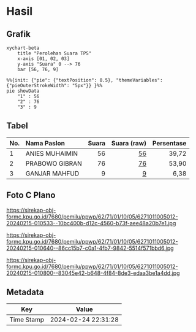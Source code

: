 # Hasil

## Grafik

```mermaid
xychart-beta
    title "Perolehan Suara TPS"
    x-axis [01, 02, 03]
    y-axis "Suara" 0 --> 76
    bar [56, 76, 9]
```

```mermaid
%%{init: {"pie": {"textPosition": 0.5}, "themeVariables": {"pieOuterStrokeWidth": "5px"}} }%%
pie showData
    "1" : 56
    "2" : 76
    "3" : 9
```

## Tabel

| No. | Nama Paslon    | Suara | Suara (raw) | Persentase |
|:--- |:-------------- | -----:| -----------:| ----------:|
| 1   | ANIES MUHAIMIN | 56    | [56][p-1]   | 39,72      |
| 2   | PRABOWO GIBRAN | 76    | [76][p-2]   | 53,90      |
| 3   | GANJAR MAHFUD  | 9     | [9][p-3]    | 6,38       |


[p-1]: https://github.com/gigit-pemilu/pemilu-2024-62-kalimantan-tengah/blob/main/pilpres/hitung-suara/sub/62-kalimantan-tengah/sub/71-kota-palangkaraya/sub/01-pahandut/sub/1005-pahandut-seberang/sub/012-tps/sub/paslon-1.txt
[p-2]: https://github.com/gigit-pemilu/pemilu-2024-62-kalimantan-tengah/blob/main/pilpres/hitung-suara/sub/62-kalimantan-tengah/sub/71-kota-palangkaraya/sub/01-pahandut/sub/1005-pahandut-seberang/sub/012-tps/sub/paslon-2.txt
[p-3]: https://github.com/gigit-pemilu/pemilu-2024-62-kalimantan-tengah/blob/main/pilpres/hitung-suara/sub/62-kalimantan-tengah/sub/71-kota-palangkaraya/sub/01-pahandut/sub/1005-pahandut-seberang/sub/012-tps/sub/paslon-3.txt

## Foto C Plano

https://sirekap-obj-formc.kpu.go.id/7680/pemilu/ppwp/62/71/01/10/05/6271011005012-20240215-010533--10bc400b-d12c-4560-b73f-aee48a20b7e1.jpg

https://sirekap-obj-formc.kpu.go.id/7680/pemilu/ppwp/62/71/01/10/05/6271011005012-20240215-010640--86cc15b7-c0a1-4fb7-9842-5514f571bbd6.jpg

https://sirekap-obj-formc.kpu.go.id/7680/pemilu/ppwp/62/71/01/10/05/6271011005012-20240215-010800--83045e42-b648-4f84-8de3-edaa3be1a4dd.jpg


## Metadata

| Key        | Value               |
| ---------- | ------------------- |
| Time Stamp | 2024-02-24 22:31:28 |



